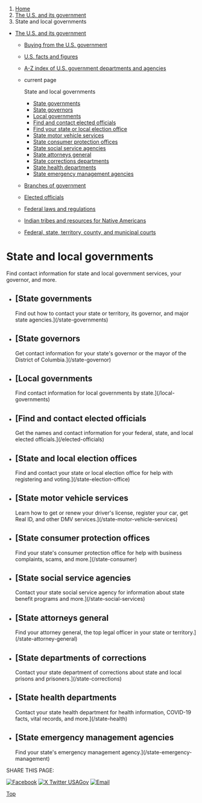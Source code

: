 1. [Home](/)
2. [The U.S. and its government](/about-the-us)
3. State and local governments

* [The U.S. and its government](/about-the-us)
  + [Buying from the U.S. government](/buy-from-government)
  + [U.S. facts and figures](/facts-figures)
  + [A-Z index of U.S. government departments and agencies](/agency-index)
  + current page

    State and local governments

    - [State governments](/state-governments)
    - [State governors](/state-governor)
    - [Local governments](/local-governments)
    - [Find and contact elected officials](/elected-officials)
    - [Find your state or local election office](/state-election-office)
    - [State motor vehicle services](/state-motor-vehicle-services)
    - [State consumer protection offices](/state-consumer)
    - [State social service agencies](/state-social-services)
    - [State attorneys general](/state-attorney-general)
    - [State corrections departments](/state-corrections)
    - [State health departments](/state-health)
    - [State emergency management agencies](/state-emergency-management)
  + [Branches of government](/branches-of-government)
  + [Elected officials](/elected-officials)
  + [Federal laws and regulations](/laws-and-regulations)
  + [Indian tribes and resources for Native Americans](/tribes)
  + [Federal, state, territory, county, and municipal courts](/courts)

State and local governments
===========================

Find contact information for state and local government services, your governor, and more.

* [State governments
  -----------------

  Find out how to contact your state or territory, its governor, and major state agencies.](/state-governments)
* [State governors
  ---------------

  Get contact information for your state's governor or the mayor of the District of Columbia.](/state-governor)
* [Local governments
  -----------------

  Find contact information for local governments by state.](/local-governments)
* [Find and contact elected officials
  ----------------------------------

  Get the names and contact information for your federal, state, and local elected officials.](/elected-officials)
* [State and local election offices
  --------------------------------

  Find and contact your state or local election office for help with registering and voting.](/state-election-office)
* [State motor vehicle services
  ----------------------------

  Learn how to get or renew your driver's license, register your car, get Real ID, and other DMV services.](/state-motor-vehicle-services)
* [State consumer protection offices
  ---------------------------------

  Find your state's consumer protection office for help with business complaints, scams, and more.](/state-consumer)
* [State social service agencies
  -----------------------------

  Contact your state social service agency for information about state benefit programs and more.](/state-social-services)
* [State attorneys general
  -----------------------

  Find your attorney general, the top legal officer in your state or territory.](/state-attorney-general)
* [State departments of corrections
  --------------------------------

  Contact your state department of corrections about state and local prisons and prisoners.](/state-corrections)
* [State health departments
  ------------------------

  Contact your state health department for health information, COVID-19 facts, vital records, and more.](/state-health)
* [State emergency management agencies
  -----------------------------------

  Find your state's emergency management agency.](/state-emergency-management)

SHARE THIS PAGE:

[![Facebook](/themes/custom/usagov/images/social-media-icons/Facebook_Icon.svg)](https://www.facebook.com/sharer/sharer.php?u=https://www.usa.gov/state-local-governments&v=3)
[![X Twitter USAGov](/themes/custom/usagov/images/social-media-icons/X_Twitter_Icon.svg?version=2)](https://twitter.com/intent/tweet?source=webclient&text=https://www.usa.gov/state-local-governments)
[![Email](/themes/custom/usagov/images/social-media-icons/Email_Icon.svg?version=2)](mailto:?subject=https://www.usa.gov/state-local-governments)

[Top](#main-content)